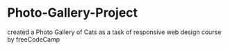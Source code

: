 # Photo-Gallery-Project
created a Photo Gallery of Cats as a task of responsive web design course by freeCodeCamp
